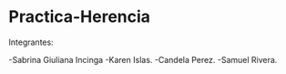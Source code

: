 # Practica-Herencia
Integrantes: 

-Sabrina Giuliana Incinga
-Karen Islas.
-Candela Perez.
-Samuel Rivera.
